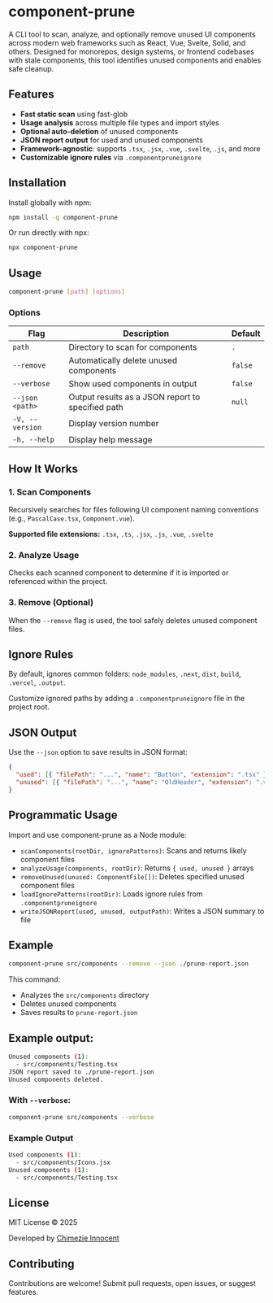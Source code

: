 # component-prune

A CLI tool to scan, analyze, and optionally remove unused UI components across modern web frameworks such as React, Vue, Svelte, Solid, and others. Designed for monorepos, design systems, or frontend codebases with stale components, this tool identifies unused components and enables safe cleanup.

## Features

- **Fast static scan** using fast-glob
- **Usage analysis** across multiple file types and import styles
- **Optional auto-deletion** of unused components
- **JSON report output** for used and unused components
- **Framework-agnostic**: supports `.tsx`, `.jsx`, `.vue`, `.svelte`, `.js`, and more
- **Customizable ignore rules** via `.componentpruneignore`

## Installation

Install globally with npm:

```bash
npm install -g component-prune
```

Or run directly with npx:

```bash
npx component-prune
```

## Usage

```bash
component-prune [path] [options]
```

### Options

| Flag            | Description                                       | Default |
| --------------- | ------------------------------------------------- | ------- |
| `path`          | Directory to scan for components                  | `.`     |
| `--remove`      | Automatically delete unused components            | `false` |
| `--verbose`     | Show used components in output                    | `false` |
| `--json <path>` | Output results as a JSON report to specified path | `null`  |
| `-V, --version` | Display version number                            |         |
| `-h, --help`    | Display help message                              |         |

## How It Works

### 1. Scan Components

Recursively searches for files following UI component naming conventions (e.g., `PascalCase.tsx`, `Component.vue`).

**Supported file extensions:** `.tsx`, `.ts`, `.jsx`, `.js`, `.vue`, `.svelte`

### 2. Analyze Usage

Checks each scanned component to determine if it is imported or referenced within the project.

### 3. Remove (Optional)

When the `--remove` flag is used, the tool safely deletes unused component files.

## Ignore Rules

By default, ignores common folders: `node_modules`, `.next`, `dist`, `build`, `.vercel`, `.output`.

Customize ignored paths by adding a `.componentpruneignore` file in the project root.

## JSON Output

Use the `--json` option to save results in JSON format:

```json
{
  "used": [{ "filePath": "...", "name": "Button", "extension": ".tsx" }],
  "unused": [{ "filePath": "...", "name": "OldHeader", "extension": ".vue" }]
}
```

## Programmatic Usage

Import and use component-prune as a Node module:

- `scanComponents(rootDir, ignorePatterns)`: Scans and returns likely component files
- `analyzeUsage(components, rootDir)`: Returns `{ used, unused }` arrays
- `removeUnused(unused: ComponentFile[])`: Deletes specified unused component files
- `loadIgnorePatterns(rootDir)`: Loads ignore rules from `.componentpruneignore`
- `writeJSONReport(used, unused, outputPath)`: Writes a JSON summary to file

## Example

```bash
component-prune src/components --remove --json ./prune-report.json
```

This command:

- Analyzes the `src/components` directory
- Deletes unused components
- Saves results to `prune-report.json`

## Example output:

```bash
Unused components (1):
  - src/components/Testing.tsx
JSON report saved to ./prune-report.json
Unused components deleted.
```

### With `--verbose`:

```bash
component-prune src/components --verbose
```

### Example Output

```bash
Used components (1):
  - src/components/Icons.jsx
Unused components (1):
  - src/components/Testing.tsx
```

## License

MIT License © 2025

Developed by [Chimezie Innocent](https://github.com/Vic-Orlands)

## Contributing

Contributions are welcome! Submit pull requests, open issues, or suggest features.
